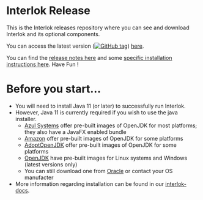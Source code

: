 # Interlok Release

This is the Interlok releases repository where you can see and download Interlok and its optional components.

You can access the latest version ([![GitHub tag](https://img.shields.io/github/tag/adaptris/interlok-release.svg)](https://github.com/adaptris/interlok-release/tags)) [here](https://github.com/adaptris/interlok-release/releases/latest).

You can find the [release notes here](https://interlok.adaptris.net/interlok-docs/#/pages/overview/changelog?id=version-${interlok-version-int}) and some [specific installation instructions here](https://interlok.adaptris.net/interlok-docs/#/pages/overview/adapter-installation). Have Fun !

# Before you start...

- You will need to install Java 11 (or later) to successfully run Interlok.
- However, Java 11 is currently required if you wish to use the java installer.
  - [Azul Systems](https://www.azul.com/downloads/zulu-community/) offer pre-built images of OpenJDK for most platforms; they also have a JavaFX enabled bundle
  - [Amazon](https://aws.amazon.com/corretto/) offer pre-built images of OpenJDK for some platforms
  - [AdoptOpenJDK](https://adoptopenjdk.net/) offer pre-built images of OpenJDK for some platforms
  - [OpenJDK](https://openjdk.java.net/install) have pre-built images for Linux systems and Windows (latest versions only)
  - You can still download one from [Oracle](http://www.oracle.com/technetwork/java/index.html) or contact your OS manufacter
- More information regarding installation can be found in our [interlok-docs](https://interlok.adaptris.net/interlok-docs/#/pages/overview/adapter-installation).
